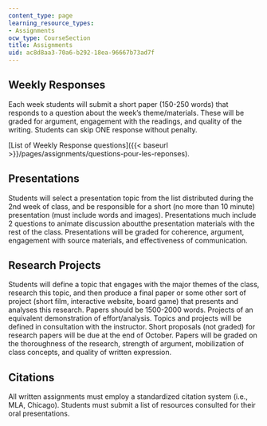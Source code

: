 ```yaml
---
content_type: page
learning_resource_types:
- Assignments
ocw_type: CourseSection
title: Assignments
uid: ac8d8aa3-70a6-b292-18ea-96667b73ad7f
---
```


Weekly Responses
----------------

Each week students will submit a short paper (150-250 words) that responds to a question about the week’s theme/materials. These will be graded for argument, engagement with the readings, and quality of the writing. Students can skip ONE response without penalty.

[List of Weekly Response questions]({{< baseurl >}}/pages/assignments/questions-pour-les-reponses).

Presentations
-------------

Students will select a presentation topic from the list distributed during the 2nd week of class, and be responsible for a short (no more than 10 minute) presentation (must include words and images). Presentations much include 2 questions to animate discussion aboutthe presentation materials with the rest of the class. Presentations will be graded for coherence, argument, engagement with source materials, and effectiveness of communication.

Research Projects
-----------------

Students will define a topic that engages with the major themes of the class, research this topic, and then produce a final paper or some other sort of project (short film, interactive website, board game) that presents and analyses this research. Papers should be 1500-2000 words. Projects of an equivalent demonstration of effort/analysis. Topics and projects will be defined in consultation with the instructor. Short proposals (not graded) for research papers will be due at the end of October. Papers will be graded on the thoroughness of the research, strength of argument, mobilization of class concepts, and quality of written expression.

Citations
---------

All written assignments must employ a standardized citation system (i.e., MLA, Chicago). Students must submit a list of resources consulted for their oral presentations.